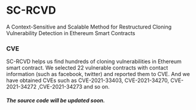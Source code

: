 # SC-RCVD
A Context-Sensitive and Scalable Method for Restructured Cloning Vulnerability Detection in Ethereum Smart Contracts



### CVE

SC-RCVD helps us find hundreds of cloning vulnerabilities in Ethereum smart contract. We selected 22 vulnerable contracts with contact information (such as facebook, twitter) and reported them to CVE. And we have obtained CVEs such as CVE-2021-33403, CVE-2021-34270, CVE-2021-34272 ,CVE-2021-34273 and so on.



##### The source code will be updated soon.

